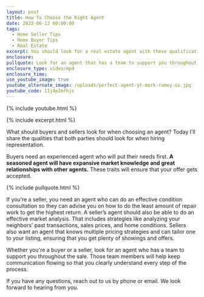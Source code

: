 ```yaml
---
layout: post
title: How To Choose the Right Agent
date: 2022-06-12 00:00:00
tags:
  - Home Seller Tips
  - Home Buyer Tips
  - Real Estate
excerpt: You should look for a real estate agent with these qualifications.
enclosure:
pullquote: Look for an agent that has a team to support you throughout the transaction.
enclosure_type: video/mp4
enclosure_time:
use_youtube_image: true
youtube_alternate_image: /uploads/perfect-agent-yt-mark-ramey-ss.jpg
youtube_code: IIj4p2mfhjs
---
```

{% include youtube.html %}

{% include excerpt.html %}

What should buyers and sellers look for when choosing an agent? Today I’ll share the qualities that both parties should look for when hiring representation.

Buyers need an experienced agent who will put their needs first. **A seasoned agent will have expansive market knowledge and great relationships with other agents.** These traits will ensure that your offer gets accepted.

{% include pullquote.html %}

If you’re a seller, you need an agent who can do an effective condition consultation so they can advise you on how to do the least amount of repair work to get the highest return. A seller’s agent should also be able to do an effective market analysis. That includes strategies like analyzing your neighbors’ past transactions, sales prices, and home conditions. Sellers also want an agent that knows multiple pricing strategies and can tailor one to your listing, ensuring that you get plenty of showings and offers.&nbsp;

Whether you're a buyer or a seller, look for an agent who has a team to support you throughout the sale. Those team members will help keep communication flowing so that you clearly understand every step of the process.&nbsp;

If you have any questions, reach out to us by phone or email. We look forward to hearing from you.
